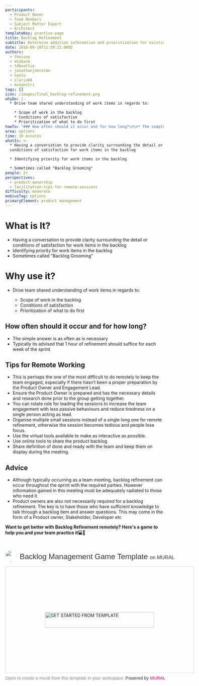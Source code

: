```yaml
---
participants:
  - Product Owner
  - Team Members
  - Subject Matter Expert
  - Architect
templateKey: practice-page
title: Backlog Refinement
subtitle: Determine addition information and prioritization for existing backlog items
date: 2018-08-10T11:50:22.000Z
authors:
  - theisey
  - mtakane
  - tdbeattie
  - jonathanjohnston
  - noelo
  - ilaria66
  - mvmaestri
tags: []
icon: /images/final_backlog-refinement.png
whyDo: |-
  * Drive team shared understanding of work items in regards to:

    * Scope of work in the backlog
    * Conditions of satisfaction
    * Prioritization of what to do first
howTo: "### How often should it occur and for how long?\n\n* The simple answer is as often as is necessary\n* Typically its advised that 1 hour of refinement should suffice for each week of the sprint\n\n### Tips for Remote Working\n\n* This is perhaps the one of the most difficult to do remotely to keep the team engaged, especially if there hasn’t been a proper preparation by the Product Owner and Engagement Lead.\n* Ensure the Product Owner is prepared and has the necessary details and research done prior to the group getting together.\n* You can rotate role for leading the sessions to increase the team engagement with less passive behaviours and reduce tiredness on a single person acting as lead.\n* Organise multiple small sessions instead of a single long one for remote refinement, otherwise the session becomes tedious and people lose focus.\n* Use the virtual tools available to make as interactive as possible.\n* Use online tools to share the product backlog.\n* Share definition of done and ready with the team and keep them on display during the meeting.\n\n### Advice\n\n* Although typically occurring as a team meeting, backlog refinement can occur throughout the sprint with the required parties. However information gained in this meeting must be adequately radiated to those who need it.\n* Product owners are also not necessarily required for a backlog refinement. The key is to have those who have sufficient knowledge to talk through a backlog item and answer questions. This may come in the form of a Product owner, Stakeholder, Developer etc\n\n**Want to get better with Backlog Refinement remotely? [Here's a game to help you and your team practice it](https://app.mural.co/template/150bb002-566f-438c-b7a8-f1792626af8b/636b98fe-c20d-485d-a09a-d2dedcf5c935) \U0001F4BB \U0001F64F**"
area: options
time: 30 minutes
whatIs: >-
  * Having a conversation to provide clarity surrounding the detail or
  conditions of satisfaction for work items in the backlog

  * Identifying priority for work items in the backlog

  * Sometimes called "Backlog Grooming"
people: 2+
perspectives:
  - product-ownership
  - facilitation-tips-for-remote-sessions
difficulty: moderate
mobiusTag: options
primaryElement: product management
---
```

# What is It?

* Having a conversation to provide clarity surrounding the detail or conditions of satisfaction for work items in the backlog
* Identifying priority for work items in the backlog
* Sometimes called "Backlog Grooming"

# Why use it?

* Drive team shared understanding of work items in regards to:

  * Scope of work in the backlog
  * Conditions of satisfaction
  * Prioritization of what to do first

## How often should it occur and for how long?

* The simple answer is as often as is necessary
* Typically its advised that 1 hour of refinement should suffice for each week of the sprint

## Tips for Remote Working

* This is perhaps the one of the most difficult to do remotely to keep the team engaged, especially if there hasn’t been a proper preparation by the Product Owner and Engagement Lead.
* Ensure the Product Owner is prepared and has the necessary details and research done prior to the group getting together.
* You can rotate role for leading the sessions to increase the team engagement with less passive behaviours and reduce tiredness on a single person acting as lead.
* Organise multiple small sessions instead of a single long one for remote refinement, otherwise the session becomes tedious and people lose focus.
* Use the virtual tools available to make as interactive as possible.
* Use online tools to share the product backlog.
* Share definition of done and ready with the team and keep them on display during the meeting.

## Advice

* Although typically occurring as a team meeting, backlog refinement can occur throughout the sprint with the required parties. However information gained in this meeting must be adequately radiated to those who need it.
* Product owners are also not necessarily required for a backlog refinement. The key is to have those who have sufficient knowledge to talk through a backlog item and answer questions. This may come in the form of a Product owner, Stakeholder, Developer etc

**Want to get better with Backlog Refinement remotely? Here's a game to help you and your team practice it💻🙏**

<div style="width: 600px;"> <h1 style="position: relative;vertical-align: middle;display: inline-block; font-size: 24px; line-height:28px; color: #393939;margin-bottom: 14px; font-weight: 300;font-family: Proxima Nova, sans-serif;"> <img src="https://app.mural.co/static/images/samples-avatar.png" style="position: absolute; border-radius: 50%;width: 36px;height: 36px;margin-right: 14px; display: inline-block; margin-top: -6px;margin-right: 10px; vertical-align: middle;"> <span style="padding-left: 46px; display: inline-block;"> Backlog Management Game Template <span style="font-size: 16px; color: #393939; font-weight: 300;"> on MURAL </span> </span> </h1> <div style="position: relative;padding-bottom: 56.25%;height: 0; overflow: hidden; max-width: 800px; min-width: 320px; border-width: 1px; border-style: solid; border-color: #d8d8d8;"> <div style="position: absolute;top: 0;left: 0;z-index: 10; width: 100%; height: 100%;background: url(https://murally.blob.core.windows.net/thumbnails/communityplatformengineering9434/templates/150bb002-566f-438c-b7a8-f1792626af8b.png?v=08bc2c49-2678-425e-8ae3-22323578b184) no-repeat center center; background-size: cover;"> <div style="position: absolute;top: 0;left: 0;z-index: 20;width: 100%; height: 100%;background-color: white;-webkit-filter: opacity(.4);"> </div> <a href="https://app.mural.co/template/150bb002-566f-438c-b7a8-f1792626af8b/636b98fe-c20d-485d-a09a-d2dedcf5c935" target="_blank" style="transform: translate(-50%, -50%);top: 50%;left: 50%; position: absolute; z-index: 30; border: none; background: transparent;"> <img src="https://app.mural.co/static/images/button-template-large.png" alt="GET STARTED FROM TEMPLATE" width="347" height="50" style="width: 347px !important; height: 50px !important"> </a> </div> </div> <p style="margin-top: 7px;margin-bottom: 60px;line-height: 18px; font-size: 14px;font-family: Proxima Nova, sans-serif;font-weight: 400; color: #888888;"> Open to create a mural from this template in your workspace. <span style="color: #393939;"> Powered by </span> <a href="https://mural.co/" target="_blank" style="text-decoration: none;"> <span style="color: #ff0065;">MURAL</span> </a> </p></div>
